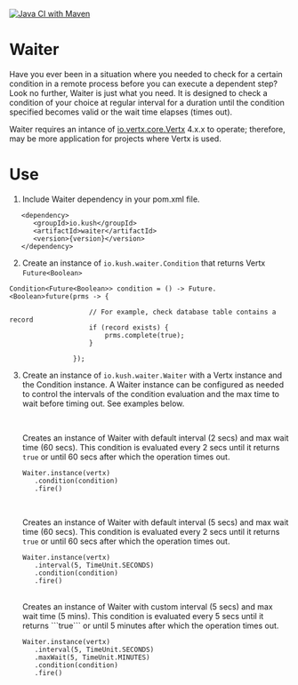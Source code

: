 [![Java CI with Maven](https://github.com/aokush/waiter/actions/workflows/maven.yml/badge.svg)](https://github.com/aokush/waiter/actions/workflows/maven.yml)

# Waiter

Have you ever been in a situation where you needed to check for a certain condition in a remote process before you can execute a dependent step? Look no further, Waiter is just what you need. It is designed to check a condition of your choice at regular interval for a duration until the condition specified becomes valid or the wait time elapses (times out).

Waiter requires an intance of [io.vertx.core.Vertx](https://vertx.io/) 4.x.x to operate; therefore, may be more application for projects where Vertx is used.

# Use

1. Include Waiter dependency in your pom.xml file.

```
   <dependency>
      <groupId>io.kush</groupId>
      <artifactId>waiter</artifactId>
      <version>{version}</version>
   </dependency>

```

2. Create an instance of `io.kush.waiter.Condition` that returns Vertx `Future<Boolean>`

```
Condition<Future<Boolean>> condition = () -> Future.<Boolean>future(prms -> {

                    // For example, check database table contains a record
                    if (record exists) {
                        prms.complete(true);
                    }

                });
```

3. Create an instance of `io.kush.waiter.Waiter` with a Vertx instance and the Condition instance. A Waiter instance can be configured as needed to control the intervals of the condition evaluation and the max time to wait before timing out. See examples below. 

   <br>
   
   Creates an instance of Waiter with default interval (2 secs) and max wait time (60 secs). This condition is evaluated every 2 secs until it returns `true` or until 60 secs after which the operation times out.

   ```
   Waiter.instance(vertx)
      .condition(condition)
      .fire()
   ```

   <br>

   Creates an instance of Waiter with default interval (5 secs) and max wait time (60 secs). This condition is evaluated every 2 secs until it returns `true` or until 60 secs after which the operation times out.

   ```
   Waiter.instance(vertx)
      .interval(5, TimeUnit.SECONDS)
      .condition(condition)
      .fire()
   ```

   <br>
   Creates an instance of Waiter with custom interval (5 secs) and max wait time (5 mins). This condition is evaluated every 5 secs until it returns ```true``` or until 5 minutes after which the operation times out.

   ```
   Waiter.instance(vertx)
      .interval(5, TimeUnit.SECONDS)
      .maxWait(5, TimeUnit.MINUTES)
      .condition(condition)
      .fire()
   ```
